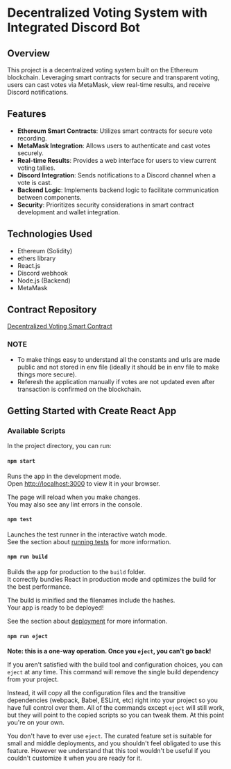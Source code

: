 # Decentralized Voting System with Integrated Discord Bot
## Overview
This project is a decentralized voting system built on the Ethereum blockchain. Leveraging smart contracts for secure and transparent voting, users can cast votes via MetaMask, view real-time results, and receive Discord notifications.

## Features
* **Ethereum Smart Contracts**: Utilizes smart contracts for secure vote recording.
* **MetaMask Integration**: Allows users to authenticate and cast votes securely.
* **Real-time Results**: Provides a web interface for users to view current voting tallies.
* **Discord Integration**: Sends notifications to a Discord channel when a vote is cast.
* **Backend Logic**: Implements backend logic to facilitate communication between components.
* **Security**: Prioritizes security considerations in smart contract development and wallet integration.

## Technologies Used
* Ethereum (Solidity)
* ethers library
* React.js
* Discord webhook
* Node.js (Backend)
* MetaMask

## Contract Repository
[Decentralized Voting Smart Contract](https://github.com/mishra-rishabh/voting_smart_contract)


### NOTE
* To make things easy to understand all the constants and urls are made public and not stored in env file (ideally it should be in env file to make things more secure).
* Referesh the application manually if votes are not updated even after transaction is confirmed on the blockchain.

## Getting Started with Create React App

### Available Scripts

In the project directory, you can run:

#### `npm start`

Runs the app in the development mode.\
Open [http://localhost:3000](http://localhost:3000) to view it in your browser.

The page will reload when you make changes.\
You may also see any lint errors in the console.

#### `npm test`

Launches the test runner in the interactive watch mode.\
See the section about [running tests](https://facebook.github.io/create-react-app/docs/running-tests) for more information.

#### `npm run build`

Builds the app for production to the `build` folder.\
It correctly bundles React in production mode and optimizes the build for the best performance.

The build is minified and the filenames include the hashes.\
Your app is ready to be deployed!

See the section about [deployment](https://facebook.github.io/create-react-app/docs/deployment) for more information.

#### `npm run eject`

**Note: this is a one-way operation. Once you `eject`, you can't go back!**

If you aren't satisfied with the build tool and configuration choices, you can `eject` at any time. This command will remove the single build dependency from your project.

Instead, it will copy all the configuration files and the transitive dependencies (webpack, Babel, ESLint, etc) right into your project so you have full control over them. All of the commands except `eject` will still work, but they will point to the copied scripts so you can tweak them. At this point you're on your own.

You don't have to ever use `eject`. The curated feature set is suitable for small and middle deployments, and you shouldn't feel obligated to use this feature. However we understand that this tool wouldn't be useful if you couldn't customize it when you are ready for it.